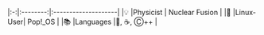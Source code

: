 <!--### Hello there 👋-->

|:-:|:--------:|:--------------------|
|💡 |Physicist | Nuclear Fusion      |
|🐧 |Linux-User| Pop!_OS             |
|📚 |Languages |🐍, ☕, Ⓒ++         |

<!--
**ManeLippert/ManeLippert** is a ✨ _special_ ✨ repository because its `README.md` (this file) appears on your GitHub profile.

Here are some ideas to get you started:

- 🔭 I’m currently working on ...
- 🌱 I’m currently learning ...
- 👯 I’m looking to collaborate on ...
- 🤔 I’m looking for help with ...
- 💬 Ask me about ...
- 📫 How to reach me: ...
- 😄 Pronouns: ...
- ⚡ Fun fact: ...
-->
